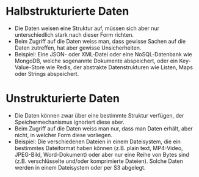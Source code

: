 
# Halbstrukturierte Daten

- Die Daten weisen eine Struktur auf, müssen sich aber nur unterschiedlich
  stark nach dieser Form richten.
- Beim Zugriff auf die Daten weiss man, dass gewisse Sachen auf die Daten
  zutreffen, hat aber gewisse Unsicherheiten.
- Beispiel: Eine JSON- oder XML-Datei oder eine NoSQL-Datenbank wie MongoDB,
  welche sogenannte Dokumente abspeichert, oder ein Key-Value-Store wie
  Redis, der abstrakte Datenstrukturen wie Listen, Maps oder Strings
  abspeichert.

# Unstrukturierte Daten

- Die Daten können zwar über eine bestimmte Struktur verfügen, der
  Speichermechanismus ignoriert diese aber.
- Beim Zugriff auf die Daten weiss man nur, dass man Daten erhält, aber
  nicht, in welcher Form diese vorliegen.
- Beispiel: Die verschiedenen Dateien in einem Dateisystem, die ein
  bestimmtes Dateiformat haben können (z.B. plain text, MP4-Video,
  JPEG-Bild, Word-Dokument) oder aber nur eine Reihe von Bytes sind (z.B.
  verschlüsselte und/oder komprimierte Dateien). Solche Daten werden in
  einem Dateisystem oder per S3 abgelegt.
